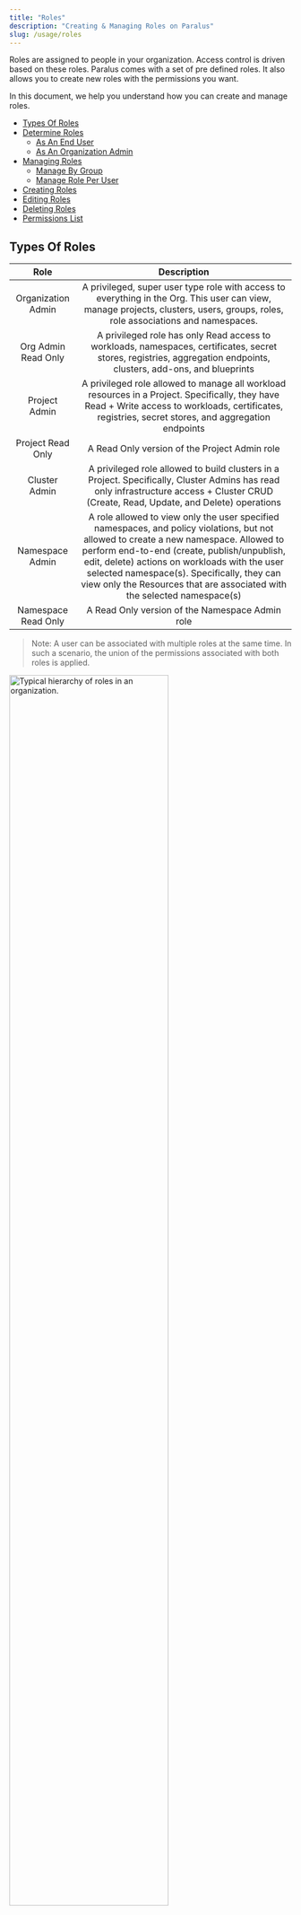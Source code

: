 ```yaml
---
title: "Roles"
description: "Creating & Managing Roles on Paralus"
slug: /usage/roles
---
```


Roles are assigned to people in your organization. Access control is driven based on these roles. Paralus comes with a set of pre defined roles. It also allows you to create new roles with the permissions you want.

In this document, we help you understand how you can create and manage roles.

- [Types Of Roles](#types-of-roles)
- [Determine Roles](#determine-roles)
  - [As An End User](#as-an-end-user)
  - [As An Organization Admin](#as-an-organization-admin)
- [Managing Roles](#managing-roles)
  - [Manage By Group](#manage-by-group)
  - [Manage Role Per User](#manage-role-per-user)
- [Creating Roles](#creating-roles)
- [Editing Roles](#editing-roles)
- [Deleting Roles](#deleting-roles)
- [Permissions List](#permissions-list)

## Types Of Roles

| Role | Description |
|:---:|:---:|
| Organization Admin | A  privileged, super user type role with access to everything in the Org.  This user can view, manage projects, clusters, users, groups, roles, role associations and namespaces.|
| Org Admin Read Only | A privileged role has only Read  access to workloads, namespaces, certificates, secret stores,  registries, aggregation endpoints, clusters, add-ons, and blueprints |
| Project Admin | A  privileged role allowed to manage all workload resources in a Project.  Specifically, they have Read + Write access to workloads, certificates,  registries, secret stores, and aggregation endpoints |
| Project Read Only | A Read Only version of the Project Admin role |
| Cluster Admin | A  privileged role allowed to build clusters in a Project. Specifically,  Cluster Admins has read only infrastructure access + Cluster CRUD  (Create, Read, Update, and Delete) operations |
| Namespace Admin | A role allowed to view only the user specified namespaces, and policy violations, but not allowed to create a new namespace. Allowed to perform end-to-end (create, publish/unpublish, edit, delete) actions on workloads with the user selected namespace(s). Specifically, they can view only the Resources that are associated with the selected namespace(s) |
| Namespace Read Only | A Read Only version of the Namespace Admin role |

> Note: A user can be associated with multiple roles at the same time. In such a scenario, the union of the permissions associated with both roles is applied.

<img src="/img/docs/role-hierarchy.png" alt="Typical hierarchy of roles in an organization." height="75%" width="75%"/>

## Determine Roles

### As An End User

Authorized users in an organization can determine their exact role and profile in the web conosle by following the below mentioned steps:

- Login to the console
- Click on your name/email address on the top right
- Select Profile from the drop-down menu

    <img src="/img/docs/role-user.png" alt="Checking your permission as an end user" height="75%" width="75%"/>
      
### As An Organization Admin

Organization admins can determine a users's role be following the below mentioned steps:

- Login to the console
- Navigate to System -> Users
- Search for the specific user
- View current role assignment

## Managing Roles

Assignment and management of roles for users in the organization can be done only by an Organization admins. All the changes to roles are logged and can be found in the [Audit Logs](audit-logs).

Roles can be assigned to users in one of the two following ways:

- By Group *(Associate role to a specific group, add/remove users to the group)*
- Per User *(Associate role to a specific user)*

### Manage By Group

This is the preferred way to manage roles when you have a large number of users that need similar roles. For example, if you have a team of developers, you can create a group called Developers, define the permissions and add users to the group. Even when you have a new developer joining the team, you would just need to add that user to this group.

Read more about [groups](groups).

### Manage Role Per User

There might be situations where you want to assign a role to a specific user. In such cases you can you can follow the below mentioned steps:

- Login to the console as an Organzation Admin
- Navigate to System -> Users

    <img src="/img/docs/roles-users-list-admin.png" alt="Listing all users" height="75%" width="75%"/>

- Select the desired user
- Navigate to the Projects Tab
- Click Assign User To Project button
- Select a project from the drop down
- Assign Role(s), click Save & Exit

    <img src="/img/docs/roles-new-user-project-final.png" alt="Assigning Roles to a User" height="75%" width="75%"/>

## Creating Roles

As an organization admin, you can also create a role by choosing the permissions you need. Follow the steps to create a custom role:

- Login to the console as an Organization Admin
- Navigate to System -> Roles

    <img src="/img/docs/roles-new-role-home.png" alt="Listing all the roles" height="75%" width="75%"/>

- Click on New Role
- Give a new for the new role & click Create

    <img src="/img/docs/roles-new-add-developer.png" alt="Adding a New Role" height="75%" width="75%"/>

- On the next screen, choose the [permissions](#permissions-list) that you want to assign to the role. Select the permissions from the left pane and add them to the right pane.

    <img src="/img/docs/roles-add-permissions.png" alt="Choosing permissions for the new role" height="75%" width="75%"/>

- Click Save to create the new role

## Editing Roles

To edit an already created role, login as an organization admin and follow the below steps:

- Login to the console as an Organization Admin
- Navigate to System -> Roles
- Click Edit on the role you wish to edit
- Add/Remove the permissions
- Save and exit

## Deleting Roles

To delete an already created role, login as an organization admin and follow the below steps:

- Login to the console as an Organization Admin
- Navigate to System -> Roles
- Click Delete on the role you wish to delete

---

## Permissions List

Below is the list of permissions that you can choose to assign and create a role.

| Permission | Description |
|---|---|
| cluster.read | Read cluster information & download cluster bootstrap |
| cluster.write | Create, Manage and Delete clusters |
| console.all | View console and Manage user access |
| group.read | View group information and associations |
| group.write | Manage group and its associations |
| hub.openapi.explorer.read | View openapi-explorer |
| location.read | View locations |
| location.write | Create, Manage & Delete locations |
| oidc.read | View OIDC configuration. |
| oidc.write | Create, Manage and Delete OIDC configuration |
| ops_star.all | Provides complete access - the super admin |
| organization.read | View organization information |
| organization.write | Manage organization information |
| partner.read | View partner information |
| project.admin.write | Update project associtation with user-role and group-roles |
| project.read | View project information |
| project.write | Create, manage and delete project information |
| role.read | View roles |
| role.write | Create, Manage and Delete roles |
| rolepermission.read | View role permissions |
| ssouser.read | View SSO users information |
| ssouser.write | Create, Manage and Delete SSO users information |
| template.read | View templates |
| user.read | View users information |
| user.write | Create, Manage and Delete users |
| audit.read | Read system audit logs |
| kubeconfig.read | View all kubeconfig information |
| kubeconfig.write | Create, Manage and revoke kubeconfig settings at user, organization level |
| kubectl.clustersettings.read | View kubectl settings at cluster level |
| kubectl.clustersettings.write | Update kubectl settings at cluster level |
| kubectl.fullaccess |  |
| kubectl.namespace.read |  |
| kubectl.namespace.write |  |
| org.auditLog.read | View system audit logs |
| org.relayAudit.read | View kubectl audit logs |
| project.auditLog.read | View project system audit information |
| project.audit.read | View project kubectl audit information |
| project.relayAudit.read | View project kubectl audit log information |
| v2debug.read | read web kubectl |

Read more about [features of Paralus](../usage/).